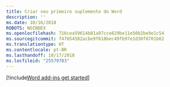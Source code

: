 ```yaml
---
title: Criar seu primeiro suplemento do Word
description: ''
ms.date: 10/16/2018
ROBOTS: NOINDEX
ms.openlocfilehash: 716cea59614b81a97cce829be11e50b2be9e1c54
ms.sourcegitcommit: f47654582acbe9f618bec49fb97e1d30f8701b62
ms.translationtype: HT
ms.contentlocale: pt-BR
ms.lasthandoff: 10/17/2018
ms.locfileid: "25579783"
---
```

[!include[Word add-ins get started](../includes/file-get-started-word.md)]
